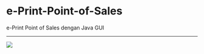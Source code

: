# e-Print-Point-of-Sales
e-Print Point of Sales dengan Java GUI
<hr>
<img src="https://www.youtube.com/embed/pi9T0XR8I20" >
